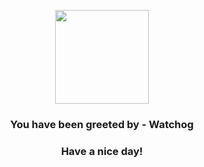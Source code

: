 <p align="center">
            <img src="https://raw.githubusercontent.com/PokeAPI/sprites/master/sprites/pokemon/505.png" width="150" height="150">
          </p>
          <h3 align="center">You have been greeted by - <b>Watchog</b></h3>
          <h3 align="center">Have a nice day!</h3>
        